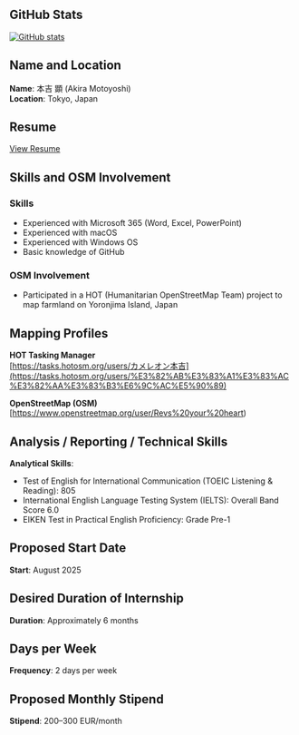 ## GitHub Stats

[![GitHub stats](https://github-readme-stats.vercel.app/api?username=Akira-Motoyoshi&show_icons=true&theme=radical)](https://github.com/anuraghazra/github-readme-stats)

## Name and Location
**Name**: 本吉 顕 (Akira Motoyoshi)  
**Location**: Tokyo, Japan  

## Resume
[View Resume](https://docs.google.com/document/d/1cXoBosztKb3o6JWq3nH8ma-6j4TIXSwE/edit?usp=drivesdk&ouid=116995004467562008310&rtpof=true&sd=true)

## Skills and OSM Involvement
### Skills
- Experienced with Microsoft 365 (Word, Excel, PowerPoint)  
- Experienced with macOS  
- Experienced with Windows OS  
- Basic knowledge of GitHub  

### OSM Involvement
- Participated in a HOT (Humanitarian OpenStreetMap Team) project to map farmland on Yoronjima Island, Japan  
## Mapping Profiles

**HOT Tasking Manager**  
[https://tasks.hotosm.org/users/カメレオン本吉](https://tasks.hotosm.org/users/%E3%82%AB%E3%83%A1%E3%83%AC%E3%82%AA%E3%83%B3%E6%9C%AC%E5%90%89)

**OpenStreetMap (OSM)**  
[https://www.openstreetmap.org/user/Revs%20your%20heart)
## Analysis / Reporting / Technical Skills
**Analytical Skills**:
- Test of English for International Communication (TOEIC Listening & Reading): 805  
- International English Language Testing System (IELTS): Overall Band Score 6.0  
- EIKEN Test in Practical English Proficiency: Grade Pre-1  


## Proposed Start Date
**Start**: August 2025

## Desired Duration of Internship
**Duration**: Approximately 6 months

## Days per Week
**Frequency**: 2 days per week

## Proposed Monthly Stipend
**Stipend**: 200–300 EUR/month
